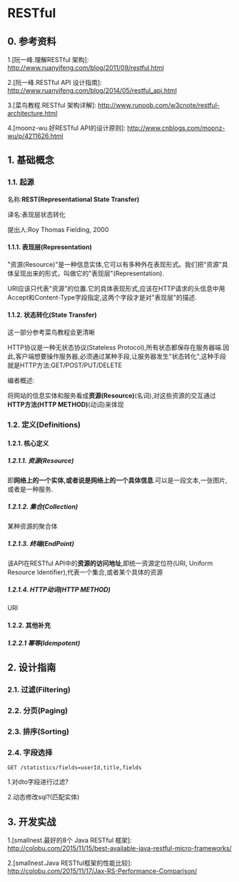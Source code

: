 # RESTful

## 0. 参考资料

1.[阮一峰.理解RESTful 架构]: http://www.ruanyifeng.com/blog/2011/09/restful.html

2.[阮一峰.RESTful API 设计指南]: http://www.ruanyifeng.com/blog/2014/05/restful_api.html

3.[菜鸟教程.RESTful 架构详解]: http://www.runoob.com/w3cnote/restful-architecture.html

4.[moonz-wu.好RESTful API的设计原则]: http://www.cnblogs.com/moonz-wu/p/4211626.html


## 1. 基础概念

### 1.1. 起源

名称:**REST(Representational State Transfer)**

译名:表现层状态转化

提出人:Roy Thomas Fielding, 2000



#### 1.1.1. 表现层(Representation)

"资源(Resource)"是一种信息实体,它可以有多种外在表现形式。我们把"资源"具体呈现出来的形式，叫做它的"表现层"(Representation).

URI应该只代表"资源"的位置.它的具体表现形式,应该在HTTP请求的头信息中用Accept和Content-Type字段指定,这两个字段才是对"表现层"的描述.

#### 1.1.2. 状态转化(State Transfer)

这一部分参考菜鸟教程会更清晰

HTTP协议是一种无状态协议(Stateless Protocol),所有状态都保存在服务器端.因此,客户端想要操作服务器,必须通过某种手段,让服务器发生"状态转化",这种手段就是HTTP方法:GET/POST/PUT/DELETE



编者概述:

将网站的信息实体和服务看成**资源(Resource)**(名词),对这些资源的交互通过**HTTP方法(HTTP METHOD)**(动词)来体现



### 1.2. 定义(Definitions)

#### 1.2.1. 核心定义

##### 1.2.1.1. 资源(Resource)

即**网络上的一个实体,或者说是网络上的一个具体信息**.可以是一段文本,一张图片,或者是一种服务.

##### 1.2.1.2. 集合(Collection)

某种资源的聚合体

##### 1.2.1.3. 终端(EndPoint)

该API在RESTful API中的**资源的访问地址**,即统一资源定位符(URI, Uniform Resource Identifier),代表一个集合,或者某个具体的资源

##### 1.2.1.4. HTTP动词(HTTP METHOD)

URI



#### 1.2.2. 其他补充

##### 1.2.2.1 幂等(Idempotent)

## 2. 设计指南

### 2.1. 过滤(Filtering)

### 2.2. 分页(Paging)

### 2.3. 排序(Sorting)

### 2.4. 字段选择

```
GET /statistics/fields=userId,title,fields
```

1.对dto字段进行过滤?

2.动态修改sql?(匹配实体)

## 3. 开发实战

1.[smallnest.最好的8个 Java RESTful 框架]: http://colobu.com/2015/11/15/best-available-java-restful-micro-frameworks/

2.[smallnest.Java RESTful框架的性能比较]: http://colobu.com/2015/11/17/Jax-RS-Performance-Comparison/